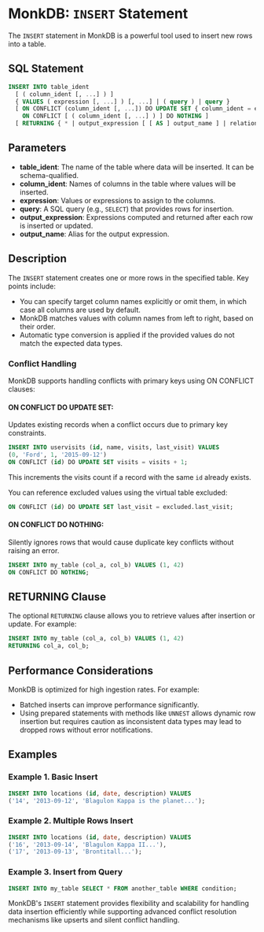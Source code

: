 # MonkDB: `INSERT` Statement

The `INSERT` statement in MonkDB is a powerful tool used to insert new rows into a table.

## SQL Statement

```sql
INSERT INTO table_ident
  [ ( column_ident [, ...] ) ]
  { VALUES ( expression [, ...] ) [, ...] | ( query ) | query }
  [ ON CONFLICT (column_ident [, ...]) DO UPDATE SET { column_ident = expression [, ...] } |
    ON CONFLICT [ ( column_ident [, ...] ) ] DO NOTHING ]
  [ RETURNING { * | output_expression [ [ AS ] output_name ] | relation.* } [, ...] ]
```

## Parameters
- **table_ident**: The name of the table where data will be inserted. It can be schema-qualified.
- **column_ident**: Names of columns in the table where values will be inserted.
- **expression**: Values or expressions to assign to the columns.
- **query**: A SQL query (e.g., `SELECT`) that provides rows for insertion.
- **output_expression**: Expressions computed and returned after each row is inserted or updated.
- **output_name**: Alias for the output expression.

## Description

The `INSERT` statement creates one or more rows in the specified table. Key points include:
- You can specify target column names explicitly or omit them, in which case all columns are used by default.
- MonkDB matches values with column names from left to right, based on their order.
- Automatic type conversion is applied if the provided values do not match the expected data types.

### Conflict Handling

MonkDB supports handling conflicts with primary keys using ON CONFLICT clauses:

#### ON CONFLICT DO UPDATE SET:

Updates existing records when a conflict occurs due to primary key constraints.

```sql
INSERT INTO uservisits (id, name, visits, last_visit) VALUES
(0, 'Ford', 1, '2015-09-12')
ON CONFLICT (id) DO UPDATE SET visits = visits + 1;
```

This increments the visits count if a record with the same `id` already exists.

You can reference excluded values using the virtual table excluded:

```sql
ON CONFLICT (id) DO UPDATE SET last_visit = excluded.last_visit;
```

#### ON CONFLICT DO NOTHING:

Silently ignores rows that would cause duplicate key conflicts without raising an error.

```sql
INSERT INTO my_table (col_a, col_b) VALUES (1, 42)
ON CONFLICT DO NOTHING;
```

## RETURNING Clause

The optional `RETURNING` clause allows you to retrieve values after insertion or update. For example:

```sql
INSERT INTO my_table (col_a, col_b) VALUES (1, 42)
RETURNING col_a, col_b;
```
## Performance Considerations

MonkDB is optimized for high ingestion rates. For example:

- Batched inserts can improve performance significantly.
- Using prepared statements with methods like `UNNEST` allows dynamic row insertion but requires caution as inconsistent data types may lead to dropped rows without error notifications.

## Examples

### Example 1. Basic Insert

```sql
INSERT INTO locations (id, date, description) VALUES
('14', '2013-09-12', 'Blagulon Kappa is the planet...');
```

### Example 2. Multiple Rows Insert

```sql
INSERT INTO locations (id, date, description) VALUES
('16', '2013-09-14', 'Blagulon Kappa II...'),
('17', '2013-09-13', 'Brontitall...');
```

### Example 3. Insert from Query

```sql
INSERT INTO my_table SELECT * FROM another_table WHERE condition;
```

MonkDB's `INSERT` statement provides flexibility and scalability for handling data insertion efficiently while supporting advanced conflict resolution mechanisms like upserts and silent conflict handling.




